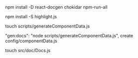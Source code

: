 
npm install -D react-docgen chokidar npm-run-all

npm install -S highlight.js

touch scripts/generateComponentData.js

"gen:docs": "node scripts/generateComponentData.js",
    create config/componentData.js

touch src/doc/Docs.js